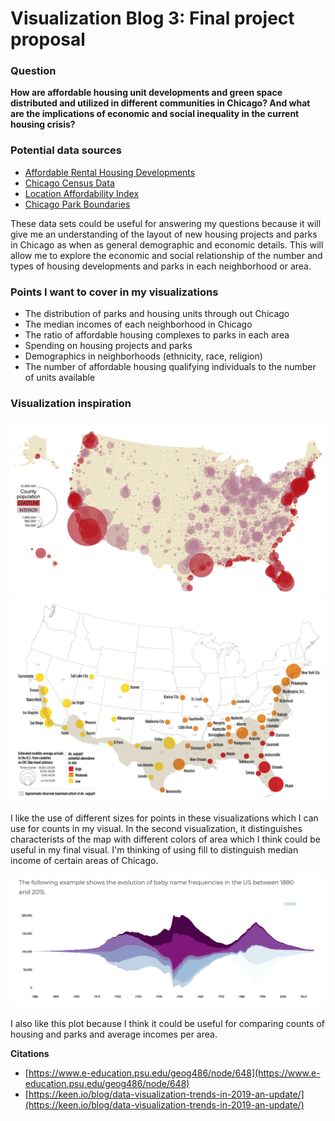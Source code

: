 # Visualization Blog 3: Final project proposal

### Question
**How are affordable housing unit developments and green space distributed and utilized in different communities in Chicago? And what are the implications of economic and social inequality in the current housing crisis?**   

### Potential data sources
- [Affordable Rental Housing Developments](https://data.cityofchicago.org/Community-Economic-Development/Affordable-Rental-Housing-Developments-Map/k3g7-7kgc)
- [Chicago Census Data](https://data.cityofchicago.org/Health-Human-Services/Census-Data-Selected-socioeconomic-indicators-in-C/kn9c-c2s2)
- [Location Affordability Index](https://hudgis-hud.opendata.arcgis.com/datasets/location-affordability-index-v-3/explore?location=12.129159%2C0.315617%2C1.93)
- [Chicago Park Boundaries](https://data.cityofchicago.org/Parks-Recreation/Parks-Chicago-Park-District-Park-Boundaries-curren/ej32-qgdr)

These data sets could be useful for answering my questions because it will give me an understanding of the layout of new housing projects and parks in Chicago as when as general demographic and economic details. This will allow me to explore the economic and social relationship of the number and types of housing developments and parks in each neighborhood or area.

### Points I want to cover in my visualizations
- The distribution of parks and housing units through out Chicago
- The median incomes of each neighborhood in Chicago
- The ratio of affordable housing complexes to parks in each area
- Spending on housing projects and parks
- Demographics in neighborhoods (ethnicity, race, religion)
- The number of affordable housing qualifying individuals to the number of units available

### Visualization inspiration

![Map example 1](images/map_ex.png)
![Map example 2](images/map_ex2.png)

I like the use of different sizes for points in these visualizations which I can use for counts in my visual. In the second visualization, it distinguishes characterists of the map with different colors of area which I think could be useful in my final visual. I'm thinking of using fill to distinguish median income of certain areas of Chicago.

![Frequency example](images/frequency_ex.png)

I also like this plot because I think it could be useful for comparing counts of housing and parks and average incomes per area.

**Citations**
- [https://www.e-education.psu.edu/geog486/node/648](https://www.e-education.psu.edu/geog486/node/648)
- [https://keen.io/blog/data-visualization-trends-in-2019-an-update/](https://keen.io/blog/data-visualization-trends-in-2019-an-update/)
